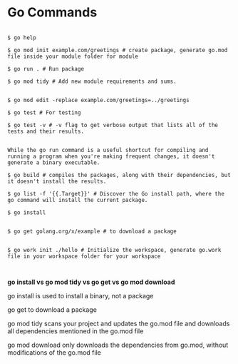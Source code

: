 # Go Commands

```

$ go help 

$ go mod init example.com/greetings # create package, generate go.mod file inside your module folder for module

$ go run . # Run package

$ go mod tidy # Add new module requirements and sums.


$ go mod edit -replace example.com/greetings=../greetings

$ go test # For testing

$ go test -v # -v flag to get verbose output that lists all of the tests and their results.


While the go run command is a useful shortcut for compiling and running a program when you're making frequent changes, it doesn't generate a binary executable.

$ go build # compiles the packages, along with their dependencies, but it doesn't install the results.

$ go list -f '{{.Target}}' # Discover the Go install path, where the go command will install the current package.

$ go install


$ go get golang.org/x/example # to download a package


$ go work init ./hello # Initialize the workspace, generate go.work file in your workspace folder for your workspace



```

**go install vs go mod tidy vs go get vs go mod download**



go install is used to install a binary, not a package

go get to download a package

go mod tidy scans your project and updates the go.mod file and downloads all dependencies mentioned in the go.mod file

go mod download only downloads the dependencies from go.mod, without modifications of the go.mod file

